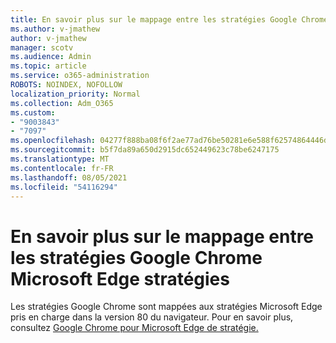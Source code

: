 ```yaml
---
title: En savoir plus sur le mappage entre les stratégies Google Chrome Microsoft Edge stratégies
ms.author: v-jmathew
author: v-jmathew
manager: scotv
ms.audience: Admin
ms.topic: article
ms.service: o365-administration
ROBOTS: NOINDEX, NOFOLLOW
localization_priority: Normal
ms.collection: Adm_O365
ms.custom:
- "9003843"
- "7097"
ms.openlocfilehash: 04277f888ba08f6f2ae77ad76be50281e6e588f62574864446d0d62de6e0401b
ms.sourcegitcommit: b5f7da89a650d2915dc652449623c78be6247175
ms.translationtype: MT
ms.contentlocale: fr-FR
ms.lasthandoff: 08/05/2021
ms.locfileid: "54116294"
---
```

# <a name="learn-about-mapping-between-google-chrome-policies-and-microsoft-edge-policies"></a>En savoir plus sur le mappage entre les stratégies Google Chrome Microsoft Edge stratégies

Les stratégies Google Chrome sont mappées aux stratégies Microsoft Edge pris en charge dans la version 80 du navigateur. Pour en savoir plus, consultez [Google Chrome pour Microsoft Edge de stratégie.](https://go.microsoft.com/fwlink/?linkid=2141933)
